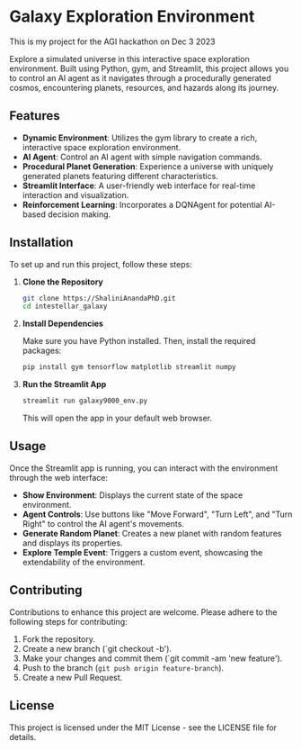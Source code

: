 # Galaxy Exploration Environment

This is my project for the AGI hackathon on Dec 3 2023

Explore a simulated universe in this interactive space exploration environment. Built using Python, gym, and Streamlit, this project allows you to control an AI agent as it navigates through a procedurally generated cosmos, encountering planets, resources, and hazards along its journey.

## Features

- **Dynamic Environment**: Utilizes the gym library to create a rich, interactive space exploration environment.
- **AI Agent**: Control an AI agent with simple navigation commands.
- **Procedural Planet Generation**: Experience a universe with uniquely generated planets featuring different characteristics.
- **Streamlit Interface**: A user-friendly web interface for real-time interaction and visualization.
- **Reinforcement Learning**: Incorporates a DQNAgent for potential AI-based decision making.

## Installation

To set up and run this project, follow these steps:

1. **Clone the Repository**

   ```bash
   git clone https://ShaliniAnandaPhD.git
   cd intestellar_galaxy
   ```

2. **Install Dependencies**

   Make sure you have Python installed. Then, install the required packages:

   ```bash
   pip install gym tensorflow matplotlib streamlit numpy 
   ```

3. **Run the Streamlit App**

   ```bash
   streamlit run galaxy9000_env.py
   ```

   This will open the app in your default web browser.

## Usage

Once the Streamlit app is running, you can interact with the environment through the web interface:

- **Show Environment**: Displays the current state of the space environment.
- **Agent Controls**: Use buttons like "Move Forward", "Turn Left", and "Turn Right" to control the AI agent's movements.
- **Generate Random Planet**: Creates a new planet with random features and displays its properties.
- **Explore Temple Event**: Triggers a custom event, showcasing the extendability of the environment.

## Contributing

Contributions to enhance this project are welcome. Please adhere to the following steps for contributing:

1. Fork the repository.
2. Create a new branch (`git checkout -b').
3. Make your changes and commit them (`git commit -am 'new feature').
4. Push to the branch (`git push origin feature-branch`).
5. Create a new Pull Request.

## License

This project is licensed under the MIT License - see the LICENSE file for details.


